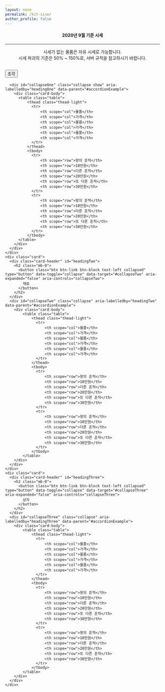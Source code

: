 ```yaml
---
layout: none
permalink: /kit-sise/
author_profile: false
---
```



<script src="https://code.jquery.com/jquery-3.5.1.slim.min.js" integrity="sha384-DfXdz2htPH0lsSSs5nCTpuj/zy4C+OGpamoFVy38MVBnE+IbbVYUew+OrCXaRkfj" crossorigin="anonymous"></script>
<script src="https://cdn.jsdelivr.net/npm/popper.js@1.16.1/dist/umd/popper.min.js" integrity="sha384-9/reFTGAW83EW2RDu2S0VKaIzap3H66lZH81PoYlFhbGU+6BZp6G7niu735Sk7lN" crossorigin="anonymous"></script>
<script src="https://stackpath.bootstrapcdn.com/bootstrap/4.5.2/js/bootstrap.min.js" integrity="sha384-B4gt1jrGC7Jh4AgTPSdUtOBvfO8shuf57BaghqFfPlYxofvL8/KUEfYiJOMMV+rV" crossorigin="anonymous"></script>
<link rel="stylesheet" href="https://stackpath.bootstrapcdn.com/bootstrap/4.5.2/css/bootstrap.min.css" integrity="sha384-JcKb8q3iqJ61gNV9KGb8thSsNjpSL0n8PARn9HuZOnIxN0hoP+VmmDGMN5t9UJ0Z" crossorigin="anonymous">
<style>
    table.table {
        width: 100%;
        table-layout: fixed;
    }
</style>

<p>
<center>
    <div class="alert alert-danger" role="alert">
        <h4 class="alert-heading">2020년 9월 기준 시세</h4>
        <hr>
        <p class="mb-0">시세가 없는 물품은 자유 시세로 가능합니다.<br>
            시세 파괴의 기준은 50% ~ 150%로, 서버 규칙을 참고하시기 바랍니다.</p>
      </div>
    <div>

</center>
</p>

<div class="accordion" id="accordionExample">
    <div class="card">
      <div class="card-header" id="headingOne">
        <h2 class="mb-0">
          <button class="btn btn-link btn-block text-left" type="button" data-toggle="collapse" data-target="#collapseOne" aria-expanded="true" aria-controls="collapseOne">
            조각
          </button>
        </h2>
      </div>
  
      <div id="collapseOne" class="collapse show" aria-labelledby="headingOne" data-parent="#accordionExample">
        <div class="card-body">
          <table class="table">
              <thead class="thead-light">
                <tr>
                    <th scope="col">물품</th>
                    <th scope="col">가격</th>
                    <th scope="col">물품</th>
                    <th scope="col">가격</th>
                    <th scope="col">물품</th>
                    <th scope="col">가격</th>
                </tr>
              </thead>
              <tbody>
                <tr>
                    <th scope="row">왕의 흔적</th>
                    <th scope="row">10만원</th>
                    <th scope="row">다른 흔적</th>
                    <th scope="row">20만원</th>
                    <th scope="row">또 다른 흔적</th>
                    <th scope="row">30만원</th>
                </tr>
                <tr>
                    <th scope="row">왕의 흔적</th>
                    <th scope="row">10만원</th>
                    <th scope="row">다른 흔적</th>
                    <th scope="row">20만원</th>
                    <th scope="row">또 다른 흔적</th>
                    <th scope="row">30만원</th>
                </tr>
              </tbody>
          </table>
        </div>
      </div>
    </div>
    <div class="card">
      <div class="card-header" id="headingTwo">
        <h2 class="mb-0">
          <button class="btn btn-link btn-block text-left collapsed" type="button" data-toggle="collapse" data-target="#collapseTwo" aria-expanded="false" aria-controls="collapseTwo">
            재료
          </button>
        </h2>
      </div>
      <div id="collapseTwo" class="collapse" aria-labelledby="headingTwo" data-parent="#accordionExample">
        <div class="card-body">
            <table class="table">
                <thead class="thead-light">
                  <tr>
                      <th scope="col">물품</th>
                      <th scope="col">가격</th>
                      <th scope="col">물품</th>
                      <th scope="col">가격</th>
                      <th scope="col">물품</th>
                      <th scope="col">가격</th>
                  </tr>
                </thead>
                <tbody>
                  <tr>
                      <th scope="row">왕의 흔적</th>
                      <th scope="row">10만원</th>
                      <th scope="row">다른 흔적</th>
                      <th scope="row">20만원</th>
                      <th scope="row">또 다른 흔적</th>
                      <th scope="row">30만원</th>
                  </tr>
                  <tr>
                      <th scope="row">왕의 흔적</th>
                      <th scope="row">10만원</th>
                      <th scope="row">다른 흔적</th>
                      <th scope="row">20만원</th>
                      <th scope="row">또 다른 흔적</th>
                      <th scope="row">30만원</th>
                  </tr>
                </tbody>
            </table>
        </div>
      </div>
    </div>
    <div class="card">
      <div class="card-header" id="headingThree">
        <h2 class="mb-0">
          <button class="btn btn-link btn-block text-left collapsed" type="button" data-toggle="collapse" data-target="#collapseThree" aria-expanded="false" aria-controls="collapseThree">
            상자
          </button>
        </h2>
      </div>
      <div id="collapseThree" class="collapse" aria-labelledby="headingThree" data-parent="#accordionExample">
        <div class="card-body">
            <table class="table">
                <thead class="thead-light">
                  <tr>
                      <th scope="col">물품</th>
                      <th scope="col">가격</th>
                      <th scope="col">물품</th>
                      <th scope="col">가격</th>
                      <th scope="col">물품</th>
                      <th scope="col">가격</th>
                  </tr>
                </thead>
                <tbody>
                  <tr>
                      <th scope="row">왕의 흔적</th>
                      <th scope="row">10만원</th>
                      <th scope="row">다른 흔적</th>
                      <th scope="row">20만원</th>
                      <th scope="row">또 다른 흔적</th>
                      <th scope="row">30만원</th>
                  </tr>
                  <tr>
                      <th scope="row">왕의 흔적</th>
                      <th scope="row">10만원</th>
                      <th scope="row">다른 흔적</th>
                      <th scope="row">20만원</th>
                      <th scope="row">또 다른 흔적</th>
                      <th scope="row">30만원</th>
                  </tr>
                </tbody>
            </table>
        </div>
      </div>
    </div>
  </div>


<script async src="https://pagead2.googlesyndication.com/pagead/js/adsbygoogle.js"></script>
<!-- github -->
<ins class="adsbygoogle"
     style="display:block"
     data-ad-client="ca-pub-2393564017114032"
     data-ad-slot="7921062366"
     data-ad-format="auto"
     data-full-width-responsive="true"></ins>
<script>
     (adsbygoogle = window.adsbygoogle || []).push({});
</script>

  <ins class="kakao_ad_area" style="display:none;" 
  data-ad-unit    = "DAN-qxi7q147vuif" 
  data-ad-width   = "320" 
  data-ad-height  = "100"></ins> 
 <script type="text/javascript" src="//t1.daumcdn.net/kas/static/ba.min.js" async> </script>
